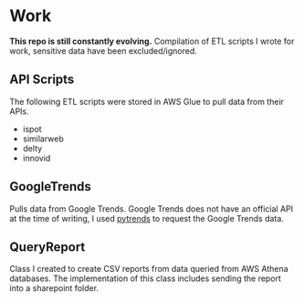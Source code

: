 # Work

**This repo is still constantly evolving.**
Compilation of ETL scripts I wrote for work, sensitive data have been excluded/ignored.

## API Scripts
The following ETL scripts were stored in AWS Glue to pull data from their APIs.
- ispot
- similarweb
- delty
- innovid

## GoogleTrends
Pulls data from Google Trends. Google Trends does not have an official API at the time of writing, I used [pytrends](https://pypi.org/project/pytrends/) to request the Google Trends data.

## QueryReport
Class I created to create CSV reports from data queried from AWS Athena databases. The implementation of this class includes sending the report into a sharepoint folder.